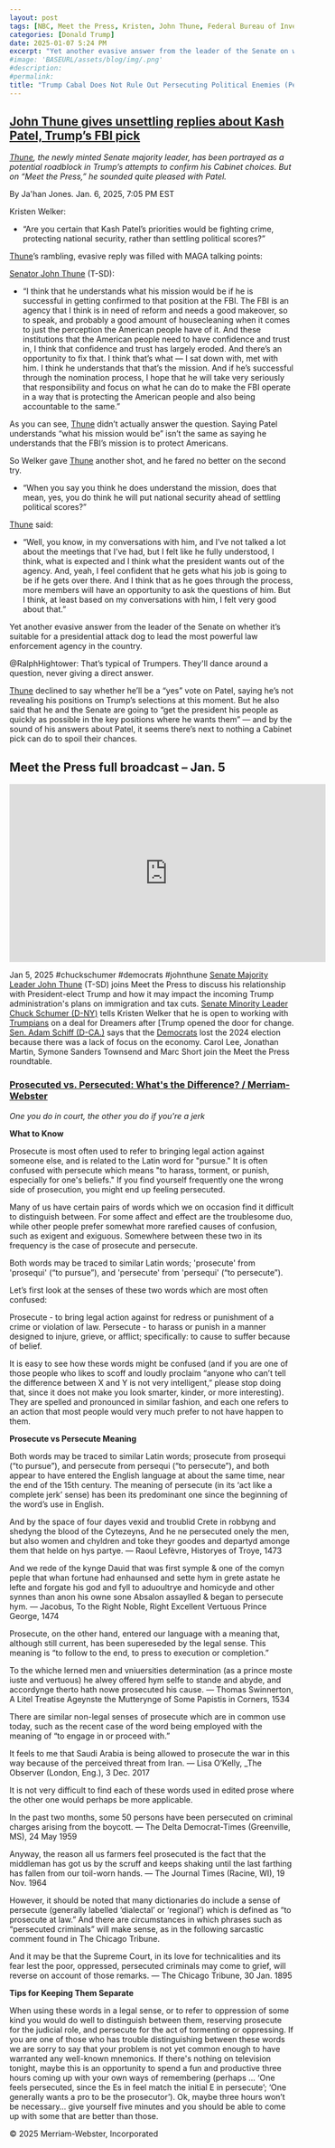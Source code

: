 ```yaml
---
layout: post
tags: [NBC, Meet the Press, Kristen, John Thune, Federal Bureau of Investigation (FBI), Kash Patel, Department of Justice (DOJ), political enemies, politics]
categories: [Donald Trump]
date: 2025-01-07 5:24 PM
excerpt: "Yet another evasive answer from the leader of the Senate on whether it’s suitable for a presidential attack dog to lead the most powerful law enforcement agency in the country."
#image: 'BASEURL/assets/blog/img/.png'
#description:
#permalink:
title: "Trump Cabal Does Not Rule Out Persecuting Political Enemies (Persecute, Not Prosecute)"
---
```



## [John Thune gives unsettling replies about Kash Patel, Trump’s FBI pick](https://www.msnbc.com/the-reidout/reidout-blog/kash-patel-fbi-john-thune-trump-rcna186492)

*[Thune](https://www.thune.senate.gov/), the newly minted Senate majority leader, has been portrayed as a potential roadblock in Trump’s attempts to confirm his Cabinet choices. But on “Meet the Press,” he sounded quite pleased with Patel.*

By Ja'han Jones. Jan. 6, 2025, 7:05 PM EST

Kristen Welker:

- “Are you certain that Kash Patel’s priorities would be fighting crime, protecting national security, rather than settling political scores?”

[Thune](https://www.thune.senate.gov/)’s rambling, evasive reply was filled with MAGA talking points:

[Senator John Thune](https://www.thune.senate.gov/) (T-SD):

- “I think that he understands what his mission would be if he is successful in getting confirmed to that position at the FBI. The FBI is an agency that I think is in need of reform and needs a good makeover, so to speak, and probably a good amount of housecleaning when it comes to just the perception the American people have of it. And these institutions that the American people need to have confidence and trust in, I think that confidence and trust has largely eroded. And there’s an opportunity to fix that. I think that’s what — I sat down with, met with him. I think he understands that that’s the mission. And if he’s successful through the nomination process, I hope that he will take very seriously that responsibility and focus on what he can do to make the FBI operate in a way that is protecting the American people and also being accountable to the same.”

As you can see, [Thune](https://www.thune.senate.gov/) didn’t actually answer the question. Saying Patel understands “what his mission would be” isn’t the same as saying he understands that the FBI’s mission is to protect Americans.

So Welker gave [Thune](https://www.thune.senate.gov/) another shot, and he fared no better on the second try.

- “When you say you think he does understand the mission, does that mean, yes, you do think he will put national security ahead of settling political scores?” 

[Thune](https://www.thune.senate.gov/) said:

- “Well, you know, in my conversations with him, and I’ve not talked a lot about the meetings that I’ve had, but I felt like he fully understood, I think, what is expected and I think what the president wants out of the agency. And, yeah, I feel confident that he gets what his job is going to be if he gets over there. And I think that as he goes through the process, more members will have an opportunity to ask the questions of him. But I think, at least based on my conversations with him, I felt very good about that.”

Yet another evasive answer from the leader of the Senate on whether it’s suitable for a presidential attack dog to lead the most powerful law enforcement agency in the country.

@RalphHightower: That’s typical of Trumpers. They'll dance around a question, never giving a direct answer.

[Thune](https://www.thune.senate.gov/) declined to say whether he’ll be a “yes” vote on Patel, saying he’s not revealing his positions on Trump’s selections at this moment. But he also said that he and the Senate are going to “get the president his people as quickly as possible in the key positions where he wants them” — and by the sound of his answers about Patel, it seems there’s next to nothing a Cabinet pick can do to spoil their chances.

## Meet the Press full broadcast – Jan. 5 

<iframe width="560" height="315" src="https://www.youtube.com/embed/J0y6rdZlX1I?si=DRjALqzatQFBFykh&amp;start=209" title="YouTube video player" frameborder="0" allow="accelerometer; autoplay; clipboard-write; encrypted-media; gyroscope; picture-in-picture; web-share" referrerpolicy="strict-origin-when-cross-origin" allowfullscreen></iframe>

Jan 5, 2025  #chuckschumer #democrats #johnthune
[Senate Majority Leader John Thune](https://www.thune.senate.gov/) (T-SD) joins Meet the Press to discuss his relationship with President-elect Trump and how it may impact the incoming Trump administration's plans on immigration and tax cuts. [Senate Minority Leader Chuck Schumer (D-NY)](https://www.schumer.senate.gov/) tells Kristen Welker that he is open to working with [Trumpians](https://www.gop.com/) on a deal for Dreamers after [Trump opened the door for change. [Sen. Adam Schiff (D-CA.)](https://www.schiff.senate.gov/) says that the [Democrats](https://www.murphy.senate.gov/) lost the 2024 election because there was a lack of focus on the economy. Carol Lee, Jonathan Martin, Symone Sanders Townsend and Marc Short join the Meet the Press roundtable.

### [Prosecuted vs. Persecuted: What's the Difference? / Merriam-Webster](https://www.merriam-webster.com/grammar/prosecuted-vs-persecuted-usage#:~:text=Prosecute%20%2D%20to%20bring%20legal%20action,to%20suffer%20because%20of%20belief.)

*One you do in court, the other you do if you're a jerk*

**What to Know**

Prosecute is most often used to refer to bringing legal action against someone else, and is related to the Latin word for "pursue." It is often confused with persecute which means "to harass, torment, or punish, especially for one's beliefs." If you find yourself frequently one the wrong side of prosecution, you might end up feeling persecuted.

Many of us have certain pairs of words which we on occasion find it difficult to distinguish between. For some affect and effect are the troublesome duo, while other people prefer somewhat more rarefied causes of confusion, such as exigent and exiguous. Somewhere between these two in its frequency is the case of prosecute and persecute.

Both words may be traced to similar Latin words; 'prosecute' from 'prosequi' (“to pursue”), and 'persecute' from 'persequi' (“to persecute”).

Let’s first look at the senses of these two words which are most often confused:

Prosecute - to bring legal action against for redress or punishment of a crime or violation of law.
Persecute - to harass or punish in a manner designed to injure, grieve, or afflict; specifically: to cause to suffer because of belief.

It is easy to see how these words might be confused (and if you are one of those people who likes to scoff and loudly proclaim “anyone who can’t tell the difference between X and Y is not very intelligent,” please stop doing that, since it does not make you look smarter, kinder, or more interesting). They are spelled and pronounced in similar fashion, and each one refers to an action that most people would very much prefer to not have happen to them.

**Prosecute vs Persecute Meaning**

Both words may be traced to similar Latin words; prosecute from prosequi (“to pursue”), and persecute from persequi (“to persecute”), and both appear to have entered the English language at about the same time, near the end of the 15th century. The meaning of persecute (in its ‘act like a complete jerk’ sense) has been its predominant one since the beginning of the word’s use in English.

And by the space of four dayes vexid and troublid Crete in robbyng and shedyng the blood of the Cytezeyns, And he ne persecuted onely the men, but also women and chyldren and toke theyr goodes and departyd amonge them that helde on hys partye.
— Raoul Lefèvre, Historyes of Troye, 1473

And we rede of the kynge Dauid that was first symple & one of the comyn peple that whan fortune had enhaunsed and sette hym in grete astate he lefte and forgate his god and fyll to aduoultrye and homicyde and other synnes than anon his owne sone Absalon assaylled & began to persecute hym.
— Jacobus, To the Right Noble, Right Excellent Vertuous Prince George, 1474

Prosecute, on the other hand, entered our language with a meaning that, although still current, has been supereseded by the legal sense. This meaning is “to follow to the end, to press to execution or completion.”

To the whiche lerned men and vniuersities determination (as a prince moste iuste and vertuous) he alwey offered hym selfe to stande and abyde, and accordynge therto hath nowe prosecuted his cause. — Thomas Swinnerton, A Litel Treatise Ageynste the Mutterynge of Some Papistis in Corners, 1534

There are similar non-legal senses of prosecute which are in common use today, such as the recent case of the word being employed with the meaning of “to engage in or proceed with.”

It feels to me that Saudi Arabia is being allowed to prosecute the war in this way because of the perceived threat from Iran. — Lisa O’Kelly, _The Observer (London, Eng.), 3 Dec. 2017

It is not very difficult to find each of these words used in edited prose where the other one would perhaps be more applicable.

In the past two months, some 50 persons have been persecuted on criminal charges arising from the boycott. — The Delta Democrat-Times (Greenville, MS), 24 May 1959

Anyway, the reason all us farmers feel prosecuted is the fact that the middleman has got us by the scruff and keeps shaking until the last farthing has fallen from our toil-worn hands. — The Journal Times (Racine, WI), 19 Nov. 1964

However, it should be noted that many dictionaries do include a sense of persecute (generally labelled ‘dialectal’ or ‘regional’) which is defined as “to prosecute at law.” And there are circumstances in which phrases such as “persecuted criminals” will make sense, as in the following sarcastic comment found in The Chicago Tribune.

And it may be that the Supreme Court, in its love for technicalities and its fear lest the poor, oppressed, persecuted criminals may come to grief, will reverse on account of those remarks. — The Chicago Tribune, 30 Jan. 1895

**Tips for Keeping Them Separate**

When using these words in a legal sense, or to refer to oppression of some kind you would do well to distinguish between them, reserving prosecute for the judicial role, and persecute for the act of tormenting or oppressing. If you are one of those who has trouble distinguishing between these words we are sorry to say that your problem is not yet common enough to have warranted any well-known mnemonics. If there's nothing on television tonight, maybe this is an opportunity to spend a fun and productive three hours coming up with your own ways of remembering (perhaps ... ‘One feels persecuted, since the Es in feel match the initial E in persecute’; ‘One generally wants a pro to be the prosecutor’). Ok, maybe three hours won’t be necessary… give yourself five minutes and you should be able to come up with some that are better than those.

© 2025 Merriam-Webster, Incorporated
